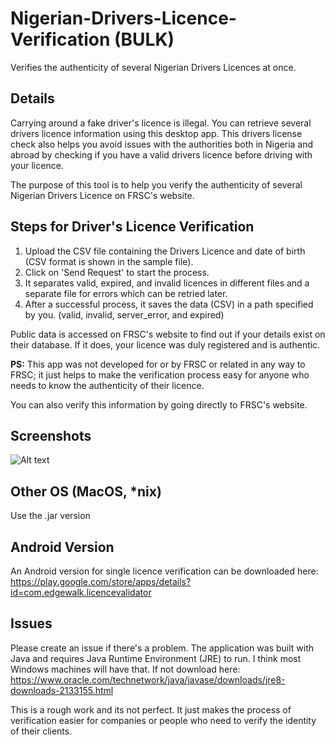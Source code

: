 # Nigerian-Drivers-Licence-Verification (BULK)
Verifies the authenticity of several Nigerian Drivers Licences at once. 

## Details
Carrying around a fake driver's licence is illegal. You can retrieve several drivers licence information using this desktop app. This drivers license check also helps you avoid issues with the authorities both in Nigeria and abroad by checking if you have a valid drivers licence before driving with your licence.

The purpose of this tool is to help you verify the authenticity of several Nigerian Drivers Licence on FRSC's website. 

## Steps for Driver's Licence Verification
1. Upload the CSV file containing the Drivers Licence and date of birth (CSV format is shown in the sample file).
2. Click on 'Send Request' to start the process.
3. It separates valid, expired, and invalid licences in different files and a separate file for errors which can be retried later.
3. After a successful process, it saves the data (CSV) in a path specified by you. (valid, invalid, server_error, and expired)

Public data is accessed on FRSC's website to find out if your details exist on their database. If it does, your licence was duly registered and is authentic.

<b>PS:</b> This app was not developed for or by FRSC or related in any way to FRSC; it just helps to make the verification process easy for anyone who needs to know the authenticity of their licence.

You can also verify this information by going directly to FRSC's website.

## Screenshots
![Alt text](https://github.com/tbenjis/Nigerian-Drivers-Licence-Verification/blob/master/app_screen_desktop.png?raw=true)

## Other OS (MacOS, *nix)
Use the .jar version

## Android Version
An Android version for single licence verification can be downloaded here: https://play.google.com/store/apps/details?id=com.edgewalk.licencevalidator

## Issues
Please create an issue if there's a problem. The application was built with Java and requires Java Runtime Environment (JRE) to run. I think most Windows machines will have that. If not download here: https://www.oracle.com/technetwork/java/javase/downloads/jre8-downloads-2133155.html

This is a rough work and its not perfect. It just makes the process of verification easier for companies or people who need to verify the identity of their clients.
